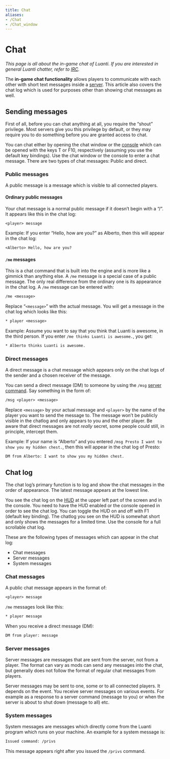 ```yaml
---
title: Chat
aliases:
- /Chat
- /Chat_window
---
```


# Chat
_This page is all about the in-game chat of Luanti. If you are interested in general Luanti chatter, refer to [IRC](/irc/)._

The **in-game chat functionality** allows players to communicate with each other with short text messages inside a [server](/server/). This article also covers the chat log which is used for purposes other than showing chat messages as well.

## Sending messages
First of all, before you can chat anything at all, you require the “shout” privilege. Most servers give you this privilege by default, or they may require you to do something before you are granted access to chat.

You can chat either by opening the chat window or the [console](/for-players/console/) which can be opened with the keys T or F10, respectively (assuming you use the default key bindings). Use the chat window or the console to enter a chat message. There are two types of chat messages: Public and direct.

### Public messages
A public message is a message which is visible to all connected players.

#### Ordinary public messages
Your chat message is a normal public message if it doesn’t begin with a “/”. It appears like this in the chat log:

```txt
<player> message
```

Example: If you enter “Hello, how are you?” as Alberto, then this will appear in the chat log:

```txt
<Alberto> Hello, how are you?
```

#### `/me` messages
This is a chat command that is built into the engine and is more like a gimmick than anything else. A `/me` message is a special case of a public message. The only real difference from the ordinary one is its appearance in the chat log. A `/me` message can be entered with:

```txt
/me <message>
```

Replace “`<message>`” with the actual message. You will get a message in the chat log which looks like this:

```txt
* player <message>
```

Example: Assume you want to say that you think that Luanti is awesome, in the third person. If you enter `/me thinks Luanti is awesome.`, you get:

```txt
* Alberto thinks Luanti is awesome.
```

### Direct messages

A direct message is a chat message which appears only on the chat logs of the sender and a chosen receiver of the message.

You can send a direct message (DM) to someone by using the `/msg` [server command](/server-commands/). Say something in the form of:

```txt
/msg <player> <message>
```

Replace `<message>` by your actual message and `<player>` by the name of the player you want to send the message to. The message won’t be publicly visible in the chatlog and only appears to you and the other player. Be aware that direct messages are not _really_ secret, some people could still, in principle, intercept them.

Example: If your name is “Alberto” and you entered `/msg Presto I want to show you my hidden chest.`, then this will appear in the chat log of Presto:

```txt
DM from Alberto: I want to show you my hidden chest.
```

## Chat log

The chat log’s primary function is to log and show the chat messages in the order of appearance. The latest message appears at the lowest line.

You see the chat log on the [HUD](/hud/) at the upper left part of the screen and in the console. You need to have the HUD enabled or the console opened in order to see the chat log. You can toggle the HUD on and off with F1 (default key binding). The chatlog you see on the HUD is somewhat short and only shows the messages for a limited time. Use the console for a full scrollable chat log.

These are the following types of messages which can appear in the chat log:

* Chat messages
* Server messages
* System messages

### Chat messages
A public chat message appears in the format of:

```txt
<player> message
```

`/me` messages look like this:

```txt
* player message
```

When you receive a direct message (DM):

```txt
DM from player: message
```

### Server messages
Server messages are messages that are sent from the server, not from a player. The format can vary as mods can send any messages into the chat, but generally does not follow the format of regular chat messages from players.

Server messages may be sent to one, some or to all connected players. It depends on the event. You receive server messages on various events. For example as a response to a server command (message to you) or when the server is about to shut down (message to all) etc.

### System messages
System messages are messages which directly come from the Luanti program which runs on your machine. An example for a system message is:

```txt
Issued command: /privs
```

This message appears right after you issued the `/privs` command.

